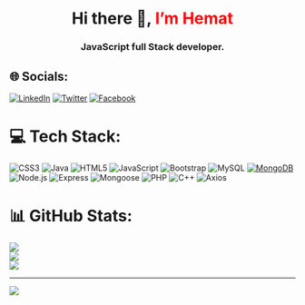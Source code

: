 <div align="center">


  <h1>Hi there 👋, <span style="color: red">I’m Hemat</span></h1>
  <h3>JavaScript full Stack developer.<h3>

   
</div>


## 🌐 Socials:
[![LinkedIn](https://img.shields.io/badge/LinkedIn-%230077B5.svg?logo=linkedin&logoColor=white)](https://www.linkedin.com/in/hematw) [![Twitter](https://img.shields.io/badge/Twitter-%231DA1F2.svg?logo=Twitter&logoColor=white)](https://twitter.com/_hematw) [![Facebook](https://img.shields.io/badge/Facebook-%231877F2.svg?logo=Facebook&logoColor=white)](https://www.facebook.com/hemat.w)

# 💻 Tech Stack:
![CSS3](https://img.shields.io/badge/css3-%231572B6.svg?style=for-the-badge&logo=css3&logoColor=white)  ![Java](https://img.shields.io/badge/Java-%23ED8B00.svg?style=for-the-badge&logo=java&logoColor=white)  ![HTML5](https://img.shields.io/badge/html5-%23E34F26.svg?style=for-the-badge&logo=html5&logoColor=white) ![JavaScript](https://img.shields.io/badge/JavaScript-%23F7DF1E.svg?style=for-the-badge&logo=javascript&logoColor=black) ![Bootstrap](https://img.shields.io/badge/bootstrap-%23563D7C.svg?style=for-the-badge&logo=bootstrap&logoColor=white)  ![MySQL](https://img.shields.io/badge/MySQL-%234479A1.svg?style=for-the-badge&logo=mysql&logoColor=white) [![MongoDB](https://img.shields.io/badge/MongoDB-%2347A248.svg?style=for-the-badge&logo=mongodb&logoColor=white)](https://www.mongodb.com/)  ![Node.js](https://img.shields.io/badge/Node.js-%23339933.svg?style=for-the-badge&logo=node.js&logoColor=white)  ![Express](https://img.shields.io/badge/Express-%23404d59.svg?style=for-the-badge&logo=express&logoColor=%2361DAFB)  ![Mongoose](https://img.shields.io/badge/Mongoose-%23880000.svg?style=for-the-badge&logo=mongoose&logoColor=white) ![PHP](https://img.shields.io/badge/PHP-%23777BB4.svg?style=for-the-badge&logo=php&logoColor=white)  ![C++](https://img.shields.io/badge/C++-%2300599C.svg?style=for-the-badge&logo=c%2B%2B&logoColor=white)  ![Axios](https://img.shields.io/badge/Axios-%2300BFFF.svg?style=for-the-badge&logo=axios&logoColor=white)



# 📊 GitHub Stats:
![](https://github-readme-stats.vercel.app/api?username=hematw&theme=vue-dark&hide_border=false&include_all_commits=true&count_private=true)<br/>
![](https://github-readme-streak-stats.herokuapp.com/?user=hematw&theme=vue-dark&hide_border=false)<br/>
![](https://github-readme-stats.vercel.app/api/top-langs/?username=hematw&theme=vue-dark&hide_border=false&include_all_commits=true&count_private=true&layout=compact)

---
[![](https://visitcount.itsvg.in/api?id=hematw&icon=0&color=0)](https://visitcount.itsvg.in)
